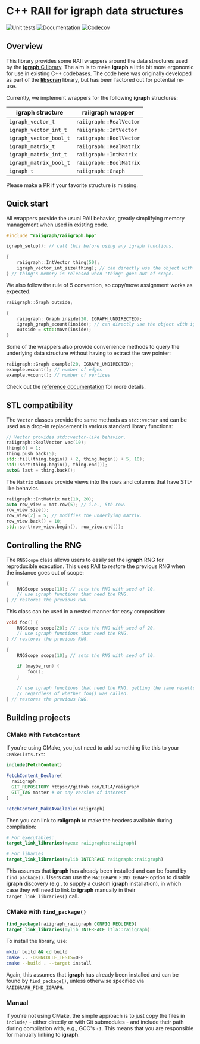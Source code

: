 # C++ RAII for igraph data structures

![Unit tests](https://github.com/LTLA/raiigraph/actions/workflows/run-tests.yaml/badge.svg)
![Documentation](https://github.com/LTLA/raiigraph/actions/workflows/doxygenate.yaml/badge.svg)
[![Codecov](https://codecov.io/gh/LTLA/raiigraph/graph/badge.svg?token=qiFzL0PTBw)](https://codecov.io/gh/LTLA/raiigraph)

## Overview 

This library provides some RAII wrappers around the data structures used by the [**igraph** C library](https://igraph.org).
The aim is to make **igraph** a little bit more ergonomic for use in existing C++ codebases.
The code here was originally developed as part of the [**libscran**](https://github.com/LTLA/libscran) library,
but has been factored out for potential re-use.

Currently, we implement wrappers for the following **igraph** structures:

| **igraph** structure | **raiigraph** wrapper |
|----------------------|-----------------------|
| `igraph_vector_t`    | `raiigraph::RealVector` |
| `igraph_vector_int_t` | `raiigraph::IntVector` |
| `igraph_vector_bool_t` | `raiigraph::BoolVector` |
| `igraph_matrix_t` | `raiigraph::RealMatrix` |
| `igraph_matrix_int_t` | `raiigraph::IntMatrix` |
| `igraph_matrix_bool_t` | `raiigraph::BoolMatrix` |
| `igraph_t` | `raiigraph::Graph` |

Please make a PR if your favorite structure is missing.

## Quick start

All wrappers provide the usual RAII behavior, greatly simplifying memory management when used in existing code.

```cpp
#include "raiigraph/raiigraph.hpp"

igraph_setup(); // call this before using any igraph functions.

{
    raiigraph::IntVector thing(50);
    igraph_vector_int_size(thing); // can directly use the object with igraph.
} // thing's memory is released when 'thing' goes out of scope.
``` 

We also follow the rule of 5 convention, so copy/move assignment works as expected:

```cpp
raiigraph::Graph outside;

{
    raiigraph::Graph inside(20, IGRAPH_UNDIRECTED);
    igraph_graph_ecount(inside); // can directly use the object with igraph.
    outside = std::move(inside);
}
```

Some of the wrappers also provide convenience methods to query the underlying data structure without having to extract the raw pointer:

```cpp
raiigraph::Graph example(20, IGRAPH_UNDIRECTED);
example.ecount(); // number of edges
example.vcount(); // number of vertices
```

Check out the [reference documentation](https://ltla.github.io/raiigraph) for more details.

## STL compatibility

The `Vector` classes provide the same methods as `std::vector` and can be used as a drop-in replacement in various standard library functions:

```cpp
// Vector provides std::vector-like behavior.
raiigraph::RealVector vec(10);
thing[0] = 1;
thing.push_back(5);
std::fill(thing.begin() + 2, thing.begin() + 5, 10);
std::sort(thing.begin(), thing.end());
auto& last = thing.back();
```

The `Matrix` classes provide views into the rows and columns that have STL-like behavior.

```cpp
raiigraph::IntMatrix mat(10, 20);
auto row_view = mat.row(5); // i.e., 5th row.
row_view.size();
row_view[2] = 5; // modifies the underlying matrix.
row_view.back() = 10;
std::sort(row_view.begin(), row_view.end());
```

## Controlling the RNG

The `RNGScope` class allows users to easily set the **igraph** RNG for reproducible execution.
This uses RAII to restore the previous RNG when the instance goes out of scope:

```cpp
{
    RNGScope scope(10); // sets the RNG with seed of 10.
    // use igraph functions that need the RNG.
} // restores the previous RNG.
```

This class can be used in a nested manner for easy composition:

```cpp
void foo() {
    RNGScope scope(20); // sets the RNG with seed of 20.
    // use igraph functions that need the RNG.
} // restores the previous RNG.

{
    RNGScope scope(10); // sets the RNG with seed of 10.

    if (maybe_run) {
        foo();
    }

    // use igraph functions that need the RNG, getting the same results
    // regardless of whether foo() was called.
} // restores the previous RNG.
```

## Building projects

### CMake with `FetchContent`

If you're using CMake, you just need to add something like this to your `CMakeLists.txt`:

```cmake
include(FetchContent)

FetchContent_Declare(
  raiigraph
  GIT_REPOSITORY https://github.com/LTLA/raiigraph
  GIT_TAG master # or any version of interest
)

FetchContent_MakeAvailable(raiigraph)
```

Then you can link to **raiigraph** to make the headers available during compilation:

```cmake
# For executables:
target_link_libraries(myexe raiigraph::raiigraph)

# For libaries
target_link_libraries(mylib INTERFACE raiigraph::raiigraph)
```

This assumes that **igraph** has already been installed and can be found by `find_package()`. 
Users can use the `RAIIGRAPH_FIND_IGRAPH` option to disable **igraph** discovery (e.g., to supply a custom **igraph** installation),
in which case they will need to link to **igraph** manually in their `target_link_libraries()` call.

### CMake with `find_package()`

```cmake
find_package(raiigraph_raiigraph CONFIG REQUIRED)
target_link_libraries(mylib INTERFACE ltla::raiigraph)
```

To install the library, use:

```sh
mkdir build && cd build
cmake .. -DKNNCOLLE_TESTS=OFF
cmake --build . --target install
```

Again, this assumes that **igraph** has already been installed and can be found by `find_package()`, unless otherwise specified via `RAIIGRAPH_FIND_IGRAPH`.

### Manual

If you're not using CMake, the simple approach is to just copy the files in `include/` - either directly or with Git submodules - and include their path during compilation with, e.g., GCC's `-I`.
This means that you are responsible for manually linking to **igraph**. 
